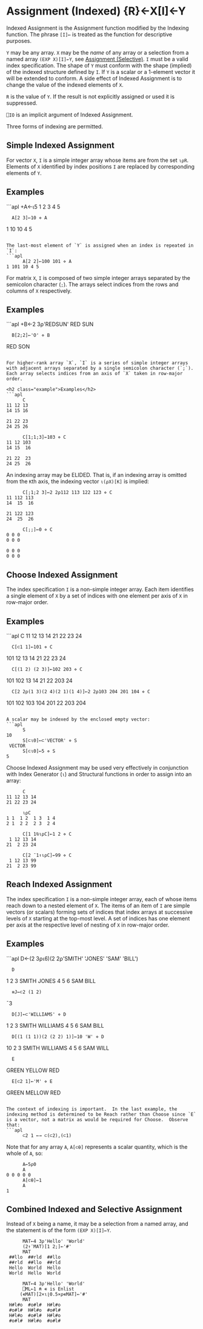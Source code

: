 <div style="display: none;">
  ←
</div>

<h1 class="heading"><span class="name">Assignment (Indexed)</span> <span class="command">{R}←X[I]←Y</span></h1>

Indexed Assignment is the Assignment function modified by the Indexing function.  The phrase `[I]←` is treated as the function for descriptive purposes.

`Y` may be any array.  `X` may be the *name* of any array or a selection from a named array `(EXP X)[I]←Y`, see [Assignment (Selective)](assignment-selective.md).  `I` must be a valid index specification.  The shape of `Y` must conform with the shape (implied) of the indexed structure defined by `I`.  If `Y` is a scalar or a 1-element vector it will be extended to conform.  A side effect of Indexed Assignment is to change the value of the indexed elements of `X`.

`R` is the value of `Y`.  If the result is not explicitly assigned or used it is suppressed.

`⎕IO` is an implicit argument of Indexed Assignment.

Three forms of indexing are permitted.

## Simple Indexed Assignment

For vector `X`, `I` is a simple integer array whose items are from the set `⍳⍴R`.  Elements of `X` identified by index positions `I` are replaced by corresponding elements of `Y`.

<h2 class="example">Examples</h2>
```apl
      +A←⍳5
1 2 3 4 5
 
      A[2 3]←10 ⋄ A
1 10 10 4 5
 
```

The last-most element of `Y` is assigned when an index is repeated in `I`:
```apl
      A[2 2]←100 101 ⋄ A
1 101 10 4 5
```

For matrix `X`, `I` is composed of two simple integer arrays separated by the semicolon character (`;`).  The arrays select indices from the rows and columns of `X` respectively.

<h2 class="example">Examples</h2>
```apl
      +B←2 3⍴'REDSUN'
RED
SUN
 
      B[2;2]←'O' ⋄ B
RED
SON
```

For higher-rank array `X`, `I` is a series of simple integer arrays with adjacent arrays separated by a single semicolon character (`;`).  Each array selects indices from an axis of `X` taken in row-major order.

<h2 class="example">Examples</h2>
```apl
      C
11 12 13
14 15 16
 
21 22 23
24 25 26
 
      C[1;1;3]←103 ⋄ C
11 12 103
14 15  16
 
21 22  23
24 25  26
```

An indexing array may be ELIDED.  That is, if an indexing array is omitted from the `K`th axis, the indexing vector `⍳(⍴X)[K]` is implied:
```apl
      C[;1;2 3]←2 2⍴112 113 122 123 ⋄ C
11 112 113
14  15  16
 
21 122 123
24  25  26
 
      C[;;]←0 ⋄ C
0 0 0
0 0 0
 
0 0 0
0 0 0
```

## Choose Indexed Assignment

The index specification `I` is a non-simple integer array. Each item identifies a single element of `X` by a set of indices with one element per axis of `X` in row-major order.

<h2 class="example">Examples</h2>
```apl
      C
11 12 13 14
21 22 23 24
 
      C[⊂1 1]←101 ⋄ C
101 12 13 14
 21 22 23 24
 
      C[(1 2) (2 3)]←102 203 ⋄ C
101 102  13 14
 21  22 203 24
 
      C[2 2⍴(1 3)(2 4)(2 1)(1 4)]←2 2⍴103 204 201 104 ⋄ C
101 102 103 104
201  22 203 204
```

A scalar may be indexed by the enclosed empty vector:
```apl
      S
10
      S[⊂⍳0]←⊂'VECTOR' ⋄ S
 VECTOR 
      S[⊂⍳0]←5 ⋄ S
5
```

Choose Indexed Assignment may be used very effectively in conjunction with Index Generator (`⍳`) and Structural functions in order to assign into an array:
```apl
      C
11 12 13 14
21 22 23 24
 
      ⍳⍴C
1 1  1 2  1 3  1 4
2 1  2 2  2 3  2 4
 
      C[1 1⍉⍳⍴C]←1 2 ⋄ C
 1 12 13 14
21  2 23 24
 
      C[2 ¯1↑⍳⍴C]←99 ⋄ C
 1 12 13 99
21  2 23 99
```

## Reach Indexed Assignment

The index specification `I` is a non-simple integer array, each of whose items reach down to a nested element of `X`.  The items of an item of `I` are simple vectors (or scalars) forming sets of indices that index arrays at successive levels of `X` starting at the top-most level.  A set of indices has one element per axis at the respective level of nesting of `X` in row-major order.

<h2 class="example">Examples</h2>
```apl
      D←(2 3⍴⍳6)(2 2⍴'SMITH' 'JONES' 'SAM' 'BILL')
 
      D
 1 2 3   SMITH  JONES
 4 5 6   SAM    BILL
 
      ≡J←⊂2 (1 2)
¯3
 
      D[J]←⊂'WILLIAMS' ⋄ D
 1 2 3   SMITH  WILLIAMS
 4 5 6   SAM    BILL
 
      D[(1 (1 1))(2 (2 2) 1)]←10 'W' ⋄ D
 10 2 3   SMITH  WILLIAMS
  4 5 6   SAM    WILL
 
      E
 GREEN  YELLOW  RED
 
      E[⊂2 1]←'M' ⋄ E
 GREEN  MELLOW  RED
```

The context of indexing is important.  In the last example, the indexing method is determined to be Reach rather than Choose since `E` is a vector, not a matrix as would be required for Choose.  Observe that:
```apl
      ⊂2 1 ←→ ⊂(⊂2),(⊂1)
```

Note that for any array `A`, `A[⊂⍬]` represents a scalar quantity, which is the whole of `A`, so:
```apl
      A←5⍴0
      A
0 0 0 0 0
      A[⊂⍬]←1
      A
1
```

## Combined Indexed and Selective Assignment

Instead of `X` being a name, it may be a selection from a named array, and the statement is of the form `(EXP X)[I]←Y`.
```apl
      MAT←4 3⍴'Hello' 'World'
      (2↑¨MAT)[1 2;]←'#'
      MAT
 ##llo  ##rld  ##llo 
 ##rld  ##llo  ##rld 
 Hello  World  Hello 
 World  Hello  World
```
```apl
      MAT←4 3⍴'Hello' 'World'
      ⎕ML←1 ⍝ ∊ is Enlist
     (∊MAT)[2×⍳⌊0.5×⍴∊MAT]←'#'
      MAT
 H#l#o  #o#l#  H#l#o 
 #o#l#  H#l#o  #o#l# 
 H#l#o  #o#l#  H#l#o 
 #o#l#  H#l#o  #o#l# 
```


